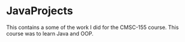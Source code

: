 # JavaProjects
This contains a some of the work I did for the CMSC-155 course. This course was to learn Java and OOP.
